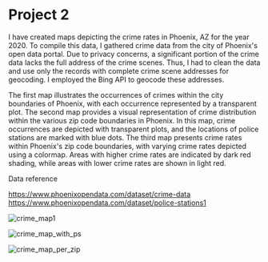 # Project 2
I have created maps depicting the crime rates in Phoenix, AZ for the year 2020. To compile this data, I gathered crime data from the city of Phoenix's open data portal. Due to privacy concerns, a significant portion of the crime data lacks the full address of the crime scenes. Thus, I had to clean the data and use only the records with complete crime scene addresses for geocoding. I employed the Bing API to geocode these addresses.

The first map illustrates the occurrences of crimes within the city boundaries of Phoenix, with each occurrence represented by a transparent plot. The second map provides a visual representation of crime distribution within the various zip code boundaries in Phoenix. In this map, crime occurrences are depicted with transparent plots, and the locations of police stations are marked with blue dots. The third map presents crime rates within Phoenix's zip code boundaries, with varying crime rates depicted using a colormap. Areas with higher crime rates are indicated by dark red shading, while areas with lower crime rates are shown in light red.

Data reference 

https://www.phoenixopendata.com/dataset/crime-data
https://www.phoenixopendata.com/dataset/police-stations1

![crime_map1](https://github.com/jaenaldo/project2/assets/72944189/db2f7ef9-5618-4e26-84f0-c207dcf47e7a)

![crime_map_with_ps](https://github.com/jaenaldo/project2/assets/72944189/6ba3af99-b68b-40e0-9b33-0ac5221a4b6b)

![crime_map_per_zip](https://github.com/jaenaldo/project2/assets/72944189/69efec52-3456-4d1f-a69e-3f0f9bd8d3e9)

